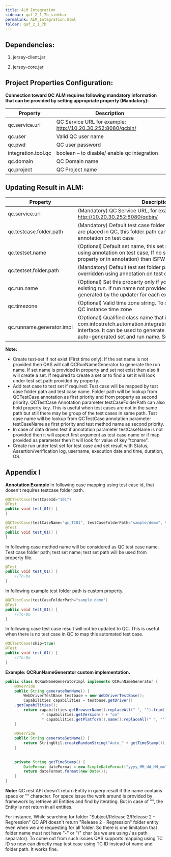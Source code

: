 ```yaml
---
title: ALM Integration
sidebar: qaf_2_1_7b_sidebar
permalink: ALM_Integration.html
folder: qaf_2_1_7b
---
```


## Dependencies:

1. jersey-client.jar

2. jersey-core.jar
 
## Project Properties Configuration:
<b>Connection toward QC ALM requires following mandatory information that can be provided by setting appropriate property (Mandatory):</b>

|Property|Description|
|---------|---------|
|qc.service.url|QC Service URL for example: http://10.20.30.252:8080/qcbin/|
|qc.user|Valid QC user name|
|qc.pwd|QC user password|
|integration.tool.qc|boolean – to disable/ enable qc integration|
|qc.domain|QC Domain name|
|qc.project|QC Project name|

## Updating Result in ALM:

|Property|Description|
|--------|--------|
|qc.service.url|(Mandatory) QC Service URL, for example: http://10.20.30.252:8080/qcbin/|
|qc.testcase.folder.path|(Mandatory) Default test case folder path where the test case are placed in QC, this folder path can be overridden using annotation on test case|
|qc.testset.name|(Optional) Default set name, this set name can be overridden using annotation on test case, If no set name found (either in property or in annotation) than ISFW will generate one.|
|qc.testset.folder.path|(Mandatory) Default test set folder path, this folder path can be overridden using annotation on test case|
|qc.run.name|(Optional) Set this property only if you want to update result for existing run. If run name not provided, Run will automatically generated by the updater for each execution.|
|qc.timezone|(Optional) Valid time zone string. To set date/ time according to QC instance time zone|
|qc.runname.generator.impl|(Optional) Qualified class name that implements com.infostretch.automation.integration.qc.QCRunNameGenerator interface. It can be used to generate name in custom format for auto-generated set and run name. See Appendix for example|

<b>Note:</b>

 * Create test-set if not exist (First time only): If the set name is not provided then QAS will call QCRunNameGenerator to generate the run name. If set name is provided in property and set not exist then also it will create a set. If required to create a set or to find a set it will look under test set path provided by property.
 * Add test case to test set if required: Test case will be mapped by test case folder path and test case name. Folder path will be lookup from QCTestCase annotation as first priority and from property as second priority. QCTestCase Annotation parameter testCaseFolderPath can also hold property key. This is useful when test cases are not in the same path but still there may be group of the test cases in same path. Test case name will be lookup from QCTestCase annotation parameter testCaseName as first priority and test method name as second priority.
 * In case of data driven test if annotation parameter testCaseName is not provided then it will aspect first argument as test case name or if map provided as parameter then it will look for value of key "tcname".
 * Create run under test set for test case and set result with Status, Assertion/verification log, username, execution date and time, duration, OS.

## Appendix I
<b>Annotation Example</b>
In following case mapping using test case id, that dosen't requires testcase folder path.

```java
@QCTestCase(testCaseId="101")
@Test
public void test_01() {
}
```

```java
@QCTestCase(testCaseName="qc_TC01", testCaseFolderPath="sample/demo", testSetName="Set1", testSetFolderPath="sets/demo")
@Test
public void test_01() {
}
```

In following case method name will be considered as QC test case name. Test case folder path; test set name; test set path will be used from property file.

```java
@Test
public void test_01() {
	//To-Do
}
```

In following example test folder path is custom property.
 
```java
@QCTestCase(testCaseFolderPath="sample.demo")
@Test
public void test_01() {
	//To-Do
}
```

In following case test case result will not be updated to QC. This is useful when there is no test case in QC to map this automated test case.

```java
@QCTestCase(skip=true)
@Test
public void test_01() {
	//To-Do
}
```

<b>Example: QCRunNameGenerator custom implementation.</b>

```java
public class QCRunNameGeneratorImpl implements QCRunNameGenerator {
	@Override
	public String generateRunName() {
	    WebDriverTestBase testbase = new WebDriverTestBase();
	    Capabilities capabilities = testbase.getDriver()
	.getCapabilities();
	    return capabilities.getBrowserName().replaceAll(" ", "").trim()
            	* capabilities.getVersion() + "on"
            	* capabilities.getPlatform().name().replaceAll(" ", "").trim() + "_"+ getTimeStamp();
	}
	 
	@Override
	public String generateSetName() {
	    return StringUtil.createRandomString("Auto_" + getTimeStamp());
	}
	 
	 
	private String getTimeStamp() {
	    DateFormat dateFormat = new SimpleDateFormat("yyyy_MM_dd_HH_mm");
	    return dateFormat.format(new Date());
	}
}
```

<b>Note:</b>
QC rest API doesn't return Entity in query result if the name contains space or "" character. For space issue the work around is provided by framework by retrieve all Entities and find by iterating. But in case of "", the Entity is not return in all entities.

For instance, 
While searching for folder "Subject/Release 2/Release 2 - Regression" QC API doesn't return "Release 2 - Regression" folder entity even when we are requesting for all folder.
So there is one limitation that folder name must not have "-" or "/" char (as we are using / as path separator). 
To come out from such issues QAS supports mapping using TC ID so now can directly map test case using TC ID instead of name and folder path. It works fine.
